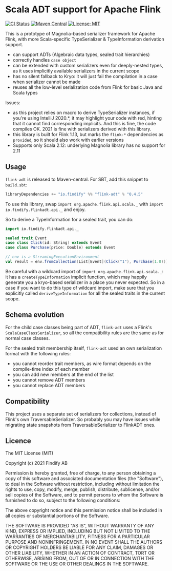 # Scala ADT support for Apache Flink

[![CI Status](https://github.com/findify/flink-adt/workflows/CI/badge.svg)](https://github.com/findify/flink-adt/actions)
[![Maven Central](https://maven-badges.herokuapp.com/maven-central/io.findify/flink-adt_2.12/badge.svg?style=plastic)](https://maven-badges.herokuapp.com/maven-central/io.github.metarank/cfor_2.13)
[![License: MIT](https://img.shields.io/badge/License-MIT-green.svg)](https://opensource.org/licenses/MIT)

This is a prototype of Magnolia-based serializer framework for Apache Flink, with
more Scala-specific TypeSerializer & TypeInformation derivation support.

* can support ADTs (Algebraic data types, sealed trait hierarchies)
* correctly handles `case object` 
* can be extended with custom serializers even for deeply-nested types, as it uses implicitly available serializers
  in the current scope
* has no silent fallback to Kryo: it will just fail the compilation in a case when serializer cannot be made
* reuses all the low-level serialization code from Flink for basic Java and Scala types

Issues:
* as this project relies on macro to derive TypeSerializer instances, if you're using IntelliJ 2020.*, it may
highlight your code with red, hinting that it cannot find corresponding implicits. And this is fine, the code
compiles OK. 2021 is fine with serializers derived with this library.
* this library is built for Flink 1.13, but marks the `flink-*` dependencies as `provided`, so it should also work with earlier
versions
* Supports only Scala 2.12: underlying Magnolia library has no support for 2.11
  
## Usage

`flink-adt` is released to Maven-central. For SBT, add this snippet to `build.sbt`:
```scala
libraryDependencies += "io.findify" %% "flink-adt" % "0.4.5"
```

To use this library, swap `import org.apache.flink.api.scala._` with `import io.findify.flinkadt.api._` and enjoy.

So to derive a TypeInformation for a sealed trait, you can do:
```scala
import io.findify.flinkadt.api._

sealed trait Event
case class Click(id: String) extends Event
case class Purchase(price: Double) extends Event

// env is a StreamingExecutionEnvironment
val result = env.fromCollection(List[Event](Click("1"), Purchase(1.0))).executeAndCollect(10)

```

Be careful with a wildcard import of `import org.apache.flink.api.scala._`: it has a `createTypeInformation` implicit
function, which may happily generate you a kryo-based serializer in a place you never expected. So in a case if you want
to do this type of wildcard import, make sure that you explicitly called `deriveTypeInformation`
for all the sealed traits in the current scope.

## Schema evolution

For the child case classes being part of ADT, `flink-adt` uses a Flink's `ScalaCaseClassSerializer`, so all the compatibility rules
are the same as for normal case classes.

For the sealed trait membership itself, `flink-adt` used an own serialization format with the following rules:
* you cannot reorder trait members, as wire format depends on the compile-time index of each member
* you can add new members at the end of the list
* you cannot remove ADT members
* you cannot replace ADT members

## Compatibility

This project uses a separate set of serializers for collections, instead of Flink's own TraversableSerializer. So probably you
may have issues while migrating state snapshots from TraversableSerializer to FlinkADT ones.

## Licence

The MIT License (MIT)

Copyright (c) 2021 Findify AB

Permission is hereby granted, free of charge, to any person obtaining a copy of this software and associated documentation files (the "Software"), to deal in the Software without restriction, including without limitation the rights to use, copy, modify, merge, publish, distribute, sublicense, and/or sell copies of the Software, and to permit persons to whom the Software is furnished to do so, subject to the following conditions:

The above copyright notice and this permission notice shall be included in all copies or substantial portions of the Software.

THE SOFTWARE IS PROVIDED "AS IS", WITHOUT WARRANTY OF ANY KIND, EXPRESS OR IMPLIED, INCLUDING BUT NOT LIMITED TO THE WARRANTIES OF MERCHANTABILITY, FITNESS FOR A PARTICULAR PURPOSE AND NONINFRINGEMENT. IN NO EVENT SHALL THE AUTHORS OR COPYRIGHT HOLDERS BE LIABLE FOR ANY CLAIM, DAMAGES OR OTHER LIABILITY, WHETHER IN AN ACTION OF CONTRACT, TORT OR OTHERWISE, ARISING FROM, OUT OF OR IN CONNECTION WITH THE SOFTWARE OR THE USE OR OTHER DEALINGS IN THE SOFTWARE.
